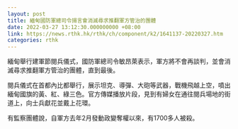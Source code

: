 ```yaml
---
layout: post
title: 緬甸國防軍總司令揚言會消滅尋求推翻軍方管治的團體
date: 2022-03-27 13:12:30.000000000 +08:00
link: https://news.rthk.hk/rthk/ch/component/k2/1641137-20220327.htm
categories: rthk
---
```


緬甸舉行建軍節閱兵儀式，國防軍總司令敏昂萊表示，軍方將不會再談判，並會消滅尋求推翻軍方管治的團體，直到最後。

閱兵儀式在首都內比都舉行，展示坦克、導彈、大砲等武器，戰機飛越上空，噴出緬甸國旗的黃、紅、綠三色。官方傳媒播放片段，見到有婦女在通往閱兵場地的街道上，向士兵獻花並戴上花環。

有監察團體說，自軍方去年2月發動政變奪權以來，有1700多人被殺。
